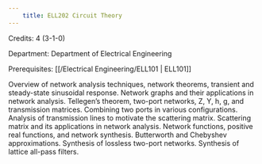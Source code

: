```yaml
---
    title: ELL202 Circuit Theory
---
```

Credits: 4 (3-1-0)

Department: Department of Electrical Engineering

Prerequisites: [[/Electrical Engineering/ELL101 | ELL101]]

Overview of network analysis techniques, network theorems, transient and steady-state sinusoidal response. Network graphs and their applications in network analysis. Tellegen’s theorem, two-port networks, Z, Y, h, g, and transmission matrices. Combining two ports in various configurations. Analysis of transmission lines to motivate the scattering matrix. Scattering matrix and its applications in network analysis. Network functions, positive real functions, and network synthesis. Butterworth and Chebyshev approximations. Synthesis of lossless two-port networks. Synthesis of lattice all-pass filters.